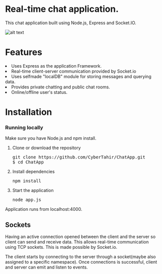 # Real-time chat application.

This chat application built using Node.js, Express and Socket.IO.

![alt text](https://dl.dropboxusercontent.com/scl/fi/fax3kzvk47w8etfhoodyu/ChatApp.png?rlkey=yb8krvb07ioicaklyg9627yzk&dl=0)


# Features
  <li>Uses Express as the application Framework.</li>
  <li>Real-time client-server communication provided by Socket.io</li>
  <li>Uses selfmade "localDB" module for storing messages and querying data.</li>
  <li>Provides private chatting and public chat rooms.</li>
  <li>Online/offline user's status.</li>



# Installation

### Running locally

Make sure you have Node.js and npm install.

 1. Clone or download the repository
    <pre>git clone https://github.com/CyberTahir/ChatApp.git
    $ cd ChatApp</pre>
 2. Install dependencies
    <pre>npm install</pre>
 3. Start the application
    <pre>node app.js</pre>

 Application runs from localhost:4000.

## Sockets
    
   Having an active connection opened between the client and the server so client can send and receive data. This allows real-time communication using TCP sockets. This is made possible by Socket.io.

   The client starts by connecting to the server through a socket(maybe also assigned to a specific namespace). Once connections is successful, client and server can emit and listen to events.
